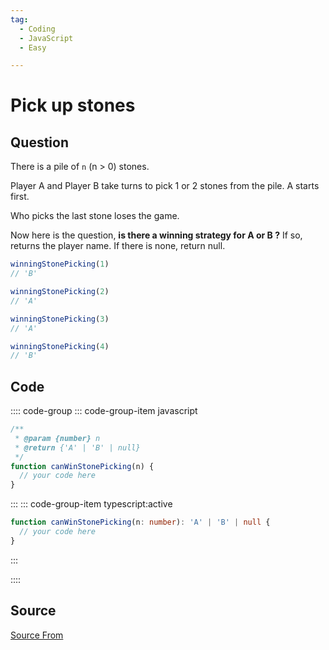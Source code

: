```yaml
---
tag:
  - Coding
  - JavaScript
  - Easy

---
```

  
# Pick up stones

## Question
There is a pile of `n` (n > 0) stones.

Player A and Player B take turns to pick 1 or 2 stones from the pile. A starts first.

Who picks the last stone loses the game.

Now here is the question, **is there a winning strategy for A or B ?** If so, returns the player name. If there is none, return null.

```ts
winningStonePicking(1)
// 'B'

winningStonePicking(2)
// 'A'

winningStonePicking(3)
// 'A'

winningStonePicking(4)
// 'B'
```

## Code
:::: code-group
::: code-group-item javascript
```javascript
/** 
 * @param {number} n
 * @return {'A' | 'B' | null}
 */
function canWinStonePicking(n) {
  // your code here
}
```
:::
    ::: code-group-item typescript:active
```typescript
function canWinStonePicking(n: number): 'A' | 'B' | null {
  // your code here
}
```
:::
    
::::



##  Source
[Source From](https://bigfrontend.dev/problem/pickup-the-stones)

  
